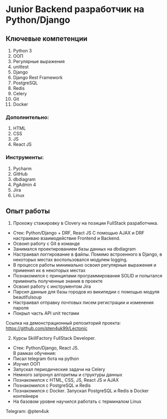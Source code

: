 # Junior Backend разработчик на Python/Django

## Ключевые компетенции
1. Python 3
2. ООП
3. Регулярные выражения
4. unittest
5. Django
6. Django Rest Framework
7. PostgreSQL
8. Redis
9. Celery
10. Git
11. Docker

### Дополнительно:
1. HTML
2. CSS
3. JS
4. React JS

### Инструменты:
1. Pycharm
2. GitHub
3. dbdiagram
4. PgAdmin 4
5. Jira
6. Linux

## Опыт работы

1. Прохожу стажировку в Clovery на позиции FullStack разработчика.
 - Стек: Python/Django + DRF, React JS 
С помощью AJAX и DRF настраиваю взаимодействие Frontend и Backend. 
 - Освоил работу с Git в команде 
 - Занимался проектированием базы данных на dbdiagram
 - Настраивал логгирование в файлы. Помимо встроенного в Django, в некоторых местах воспользовался модулем logging.
 - В процессе работы минимально освоил регулярные выражения и применил их в некоторых местах
 - Познакомился с принципами программирования SOLID и попытался применить полученные знания в проекте
 - Освоил работу с инструментом Jira
 - Парсил данные для базы городов из википедии с помощью модуля beautifulsoup
 - Настраивал отправку почтовых писем регистрации и изменения пароля
 - Покрыл часть API unit тестами

Ссылка на демонстрационный репозиторий проекта: https://github.com/pten4uk99/Lectonic

2. Курсы SkillFactory FullStack Developer.
- Стек: Python/Django, React JS. <br/>
В рамках обучения:
- Писал telegram бота на python
- Изучил ООП
- Запускал периодические задачи на Celery
- Немного затронул алгоритмы и структуры данных
- Познакомился с HTML, CSS, JS, React JS и AJAX
- Познакомился с PostgreSQL и Redis
- Познакомился с Docker. Запускал PostgreSQL и Redis в Docker контейнере
- На базовом уровне научился работать с терминалом Linux

Telegram: @pten4uk